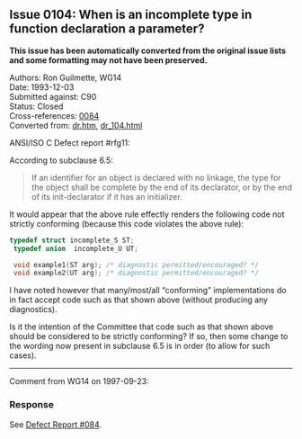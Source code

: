 ## Issue 0104: When is an incomplete type in function declaration a parameter?

**This issue has been automatically converted from the original issue lists and some formatting may not have been preserved.**

Authors: Ron Guilmette, WG14  
Date: 1993-12-03  
Submitted against: C90  
Status: Closed  
Cross-references: [0084](issue0084.md)  
Converted from: [dr.htm](https://www.open-std.org/jtc1/sc22/wg14/www/docs/dr.htm), [dr_104.html](https://www.open-std.org/jtc1/sc22/wg14/www/docs/dr_104.html)

ANSI/ISO C Defect report #rfg11:

According to subclause 6.5:

> If an identifier for an object is declared with no linkage, the type for the
> object shall be complete by the end of its declarator, or by the end of its
> init-declarator if it has an initializer.

It would appear that the above rule effectly renders the following code not
strictly conforming (because this code violates the above rule):

```c
typedef struct incomplete_S ST;
 typedef union  incomplete_U UT;

 void example1(ST arg);	/* diagnostic permitted/encouraged? */
 void example2(UT arg);	/* diagnostic permitted/encouraged? */
```

I have noted however that many/most/all “conforming” implementations do in fact
accept code such as that shown above (without producing any diagnostics).

Is it the intention of the Committee that code such as that shown above should
be considered to be strictly conforming? If so, then some change to the wording
now present in subclause 6.5 is in order (to allow for such cases).

---

Comment from WG14 on 1997-09-23:

### Response

See [Defect Report #084](issue0084.md).
